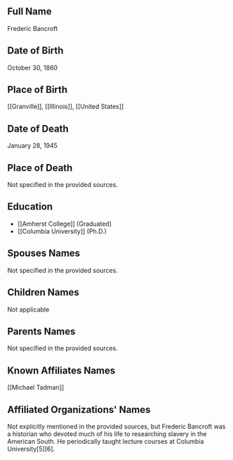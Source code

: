 ## Full Name
Frederic Bancroft

## Date of Birth
October 30, 1860

## Place of Birth
[[Granville]], [[Illinois]], [[United States]]

## Date of Death
January 28, 1945

## Place of Death
Not specified in the provided sources.

## Education
- [[Amherst College]] (Graduated)
- [[Columbia University]] (Ph.D.)

## Spouses Names
Not specified in the provided sources.

## Children Names
Not applicable

## Parents Names
Not specified in the provided sources.

## Known Affiliates Names
[[Michael Tadman]]

## Affiliated Organizations' Names
Not explicitly mentioned in the provided sources, but Frederic Bancroft was a historian who devoted much of his life to researching slavery in the American South. He periodically taught lecture courses at Columbia University[5][6].